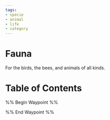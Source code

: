 ```yaml
---
tags:
- specie
- animal
- life
- category
---
```

# Fauna
For the birds, the bees, and animals of all kinds.

# Table of Contents
%% Begin Waypoint %%


%% End Waypoint %%

